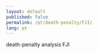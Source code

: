 ```yaml
---
layout: default
published: false
permalink: /pt/death-penalty/FJI/
lang: pt
---
```


death-penalty analysis FJI

